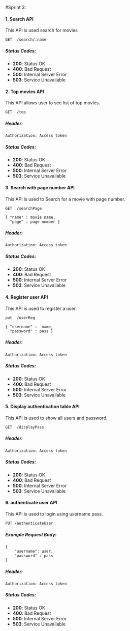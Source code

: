 #Sprint 3:

#### 1. Search API

This API is used search for movies

```
GET  /search/:name
```

##### Status Codes:

-   **200**: Status OK
-   **400**: Bad Request
-   **500**: Internal Server Error
-   **503**: Service Unavailable

#### 2. Top movies API

This API allows user to see list of top movies.

```
GET  /top
```

##### Header:

    Authorization: Access token

##### Status Codes:

-   **200**: Status OK
-   **400**: Bad Request
-   **500**: Internal Server Error
-   **503**: Service Unavailable

####  3. Search with page number API

This API is used to Search for a movie with page number.

```
GET  /searchPage
```

```
{ "name" : movie name,
  "page" : page number }
```
##### Header:

    Authorization: Access token

##### Status Codes:

-   **200**: Status OK
-   **400**: Bad Request
-   **500**: Internal Server Error
-   **503**: Service Unavailable

####  4. Register user API

This API is used to register a user.

```
put  /userReg
```

```
{ "username" :  name,
  "password" : pass }
```
##### Header:

    Authorization: Access token

##### Status Codes:

-   **200**: Status OK
-   **400**: Bad Request
-   **500**: Internal Server Error
-   **503**: Service Unavailable

####  5. Display authentication table API

This API is used to show all users and password.

```
GET  /displayPass
```


##### Header:

    Authorization: Access token

##### Status Codes:

-   **200**: Status OK
-   **400**: Bad Request
-   **500**: Internal Server Error
-   **503**: Service Unavailable

####  6. authenticate user API

This API is used to login using username pass.

```
PUT /authenticateUser
```
#####  Example Request Body:

```
{
    "username": user,
    "password" : pass
}
```

##### Header:

    Authorization: Access token

##### Status Codes:

-   **200**: Status OK
-   **400**: Bad Request
-   **500**: Internal Server Error
-   **503**: Service Unavailable


